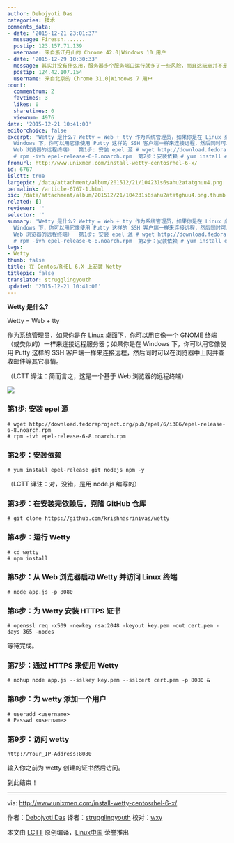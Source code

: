 ```yaml
---
author: Debojyoti Das
categories: 技术
comments_data:
- date: '2015-12-21 23:01:37'
  message: Firessh.......
  postip: 123.157.71.139
  username: 来自浙江舟山的 Chrome 42.0|Windows 10 用户
- date: '2015-12-29 10:30:33'
  message: 其实并没有什么用，服务器多个服务端口运行就多了一些风险，而且这玩意并不是必要的。
  postip: 124.42.107.154
  username: 来自北京的 Chrome 31.0|Windows 7 用户
count:
  commentnum: 2
  favtimes: 3
  likes: 0
  sharetimes: 0
  viewnum: 4976
date: '2015-12-21 10:41:00'
editorchoice: false
excerpt: 'Wetty 是什么? Wetty = Web + tty 作为系统管理员，如果你是在 Linux 桌面下，你可以用它像一个 GNOME 终端（或类似的）一样来连接远程服务器；如果你是在
  Windows 下，你可以用它像使用 Putty 这样的 SSH 客户端一样来连接远程，然后同时可以在浏览器中上网并查收邮件等其它事情。 （LCTT 译注：简而言之，这是一个基于
  Web 浏览器的远程终端）  第1步: 安装 epel 源 # wget http://download.fedoraproject.org/pub/epel/6/i386/epel-release-6-8.noarch.rpm
  # rpm -ivh epel-release-6-8.noarch.rpm  第2步：安装依赖 # yum install epe'
fromurl: http://www.unixmen.com/install-wetty-centosrhel-6-x/
id: 6767
islctt: true
largepic: /data/attachment/album/201512/21/104231s6sahu2atatghuu4.png
permalink: /article-6767-1.html
pic: /data/attachment/album/201512/21/104231s6sahu2atatghuu4.png.thumb.jpg
related: []
reviewer: ''
selector: ''
summary: 'Wetty 是什么? Wetty = Web + tty 作为系统管理员，如果你是在 Linux 桌面下，你可以用它像一个 GNOME 终端（或类似的）一样来连接远程服务器；如果你是在
  Windows 下，你可以用它像使用 Putty 这样的 SSH 客户端一样来连接远程，然后同时可以在浏览器中上网并查收邮件等其它事情。 （LCTT 译注：简而言之，这是一个基于
  Web 浏览器的远程终端）  第1步: 安装 epel 源 # wget http://download.fedoraproject.org/pub/epel/6/i386/epel-release-6-8.noarch.rpm
  # rpm -ivh epel-release-6-8.noarch.rpm  第2步：安装依赖 # yum install epe'
tags:
- Wetty
thumb: false
title: 在 Centos/RHEL 6.X 上安装 Wetty
titlepic: false
translator: strugglingyouth
updated: '2015-12-21 10:41:00'
---
```


**Wetty 是什么?**


Wetty = Web + tty


作为系统管理员，如果你是在 Linux 桌面下，你可以用它像一个 GNOME 终端（或类似的）一样来连接远程服务器；如果你是在 Windows 下，你可以用它像使用 Putty 这样的 SSH 客户端一样来连接远程，然后同时可以在浏览器中上网并查收邮件等其它事情。


（LCTT 译注：简而言之，这是一个基于 Web 浏览器的远程终端）


![](/data/attachment/album/201512/21/104231s6sahu2atatghuu4.png)


### 第1步: 安装 epel 源



```
# wget http://download.fedoraproject.org/pub/epel/6/i386/epel-release-6-8.noarch.rpm
# rpm -ivh epel-release-6-8.noarch.rpm

```

### 第2步：安装依赖



```
# yum install epel-release git nodejs npm -y

```

（LCTT 译注：对，没错，是用 node.js 编写的）


### 第3步：在安装完依赖后，克隆 GitHub 仓库



```
# git clone https://github.com/krishnasrinivas/wetty

```

### 第4步：运行 Wetty



```
# cd wetty
# npm install

```

### 第5步：从 Web 浏览器启动 Wetty 并访问 Linux 终端



```
# node app.js -p 8080

```

### 第6步：为 Wetty 安装 HTTPS 证书



```
# openssl req -x509 -newkey rsa:2048 -keyout key.pem -out cert.pem -days 365 -nodes 

```

等待完成。


### 第7步：通过 HTTPS 来使用 Wetty



```
# nohup node app.js --sslkey key.pem --sslcert cert.pem -p 8080 &

```

### 第8步：为 wetty 添加一个用户



```
# useradd <username>
# Passwd <username>

```

### 第9步：访问 wetty



```
http://Your_IP-Address:8080

```

输入你之前为 wetty 创建的证书然后访问。


到此结束！




---


via: <http://www.unixmen.com/install-wetty-centosrhel-6-x/>


作者：[Debojyoti Das](http://www.unixmen.com/author/debjyoti/) 译者：[strugglingyouth](https://github.com/strugglingyouth) 校对：[wxy](https://github.com/wxy)


本文由 [LCTT](https://github.com/LCTT/TranslateProject) 原创编译，[Linux中国](https://linux.cn/) 荣誉推出